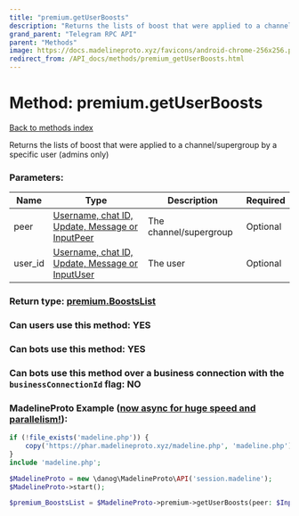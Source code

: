```yaml
---
title: "premium.getUserBoosts"
description: "Returns the lists of boost that were applied to a channel/supergroup by a specific user (admins only)"
grand_parent: "Telegram RPC API"
parent: "Methods"
image: https://docs.madelineproto.xyz/favicons/android-chrome-256x256.png
redirect_from: /API_docs/methods/premium_getUserBoosts.html
---
```

# Method: premium.getUserBoosts
[Back to methods index](index.html)



Returns the lists of boost that were applied to a channel/supergroup by a specific user (admins only)

### Parameters:

| Name     |    Type       | Description | Required |
|----------|---------------|-------------|----------|
|peer|[Username, chat ID, Update, Message or InputPeer](/API_docs/types/InputPeer.html) | The channel/supergroup | Optional|
|user\_id|[Username, chat ID, Update, Message or InputUser](/API_docs/types/InputUser.html) | The user | Optional|


### Return type: [premium.BoostsList](/API_docs/types/premium.BoostsList.html)

### Can users use this method: **YES**


### Can bots use this method: **YES**


### Can bots use this method over a business connection with the `businessConnectionId` flag: **NO**


### MadelineProto Example ([now async for huge speed and parallelism!](https://docs.madelineproto.xyz/docs/ASYNC.html)):


```php
if (!file_exists('madeline.php')) {
    copy('https://phar.madelineproto.xyz/madeline.php', 'madeline.php');
}
include 'madeline.php';

$MadelineProto = new \danog\MadelineProto\API('session.madeline');
$MadelineProto->start();

$premium_BoostsList = $MadelineProto->premium->getUserBoosts(peer: $InputPeer, user_id: $InputUser, );
```

